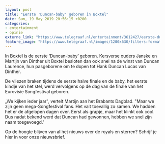 ```yaml
---
layout: post
title: "Eerste 'Duncan-baby' geboren in Boxtel"
date: Sun, 19 May 2019 20:56:15 +0200
categories: 
- entertainment 
- opinie 
externe_link: "https://www.telegraaf.nl/entertainment/3612427/eerste-duncan-baby-geboren-in-boxtel"
feature_image: "https://www.telegraaf.nl/images/1200x630/filters:format(jpeg):quality(80)/cdn-kiosk-api.telegraaf.nl/353fb620-7a68-11e9-8a65-0217670beecd.jpg"
---
```


<p class="intro">In Boxtel is de eerste ‘Duncan-baby’ geboren. Kersverse ouders Janske en Martijn van Dinther uit Boxtel besloten dan ook snel na de winst van Duncan Laurence, hun pasgeborene om te dopen tot Hank Duncan Lucas van Dinther.</p> <p>De vliezen braken tijdens de eerste halve finale en de baby, het eerste kindje van het stel, werd vervolgens op de dag van de finale van het Eurovisie Songfestival geboren.</p><p>„We kijken ieder jaar", vertelt Martijn aan het Brabants Dagblad. "Maar we zijn geen mega-Songfestival fans. Het valt toevallig zo samen. We hadden het er de afgelopen dagen over. Eerst als grapje, maar het klinkt ook cool. Dus nadat bekend werd dat Duncan had gewonnen, hebben we snel zijn naam toegevoegd."</p><p>Op de hoogte blijven van al het nieuws over de royals en sterren? Schrijf je hier in voor onze nieuwsbrief.</p>
